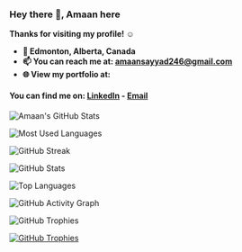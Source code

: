
### Hey there 👋, Amaan here
<b>
Thanks for visiting my profile! ☺️

- 📍 Edmonton, Alberta, Canada
- 📫 You can reach me at: amaansayyad246@gmail.com
- 🌐 View my portfolio at: 
</b>




 #### You can find me on: [LinkedIn](https://www.linkedin.com/in/amaan-sayyad19/) - [Email](mailto:amaansayyad246@gmail.com) 
 
![Amaan's GitHub Stats](https://github-readme-stats.vercel.app/api?username=AmaanSayyad19&title_color=eba830&icon_color=bae67e&bg_color=171c28&text_color=f5f0e1&hide=issues&count_private=true&show_icons=true&custom_title=Amaan%27s%20GitHub%20Stats)


![Most Used Languages](https://github-readme-stats.vercel.app/api/top-langs/?username=AmaanSayyad19&layout=compact&langs_count=10&bg_color=171c28&text_color=f5f0e1&title_color=eba830)


![GitHub Streak](https://github-readme-streak-stats.herokuapp.com/?user=AmaanSayyad19)


![GitHub Stats](https://github-profile-summary-cards.vercel.app/api/cards/profile-details?username=AmaanSayyad19&theme=github)


![Top Languages](https://github-profile-summary-cards.vercel.app/api/cards/repos-per-language?username=AmaanSayyad19&theme=github)


![GitHub Activity Graph](https://github-profile-summary-cards.vercel.app/api/cards/most-commit-language?username=AmaanSayyad19&theme=github)


![GitHub Trophies](https://github-profile-summary-cards.vercel.app/api/cards/most-commit-language?username=AmaanSayyad19&theme=github)


[![GitHub Trophies](https://github-profile-trophy.vercel.app/?username=AmaanSayyad19)](https://github.com/ryo-ma/github-profile-trophy)

